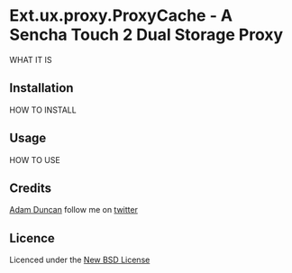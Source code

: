 # Ext.ux.proxy.ProxyCache - A Sencha Touch 2 Dual Storage Proxy

WHAT IT IS

## Installation

HOW TO INSTALL

## Usage

HOW TO USE

## Credits

[Adam Duncan](https://github.com/aduncan88) follow me on [twitter](http://twitter.com/ajduncan88)

## Licence
Licenced under the [New BSD License](http://opensource.org/licenses/bsd-license.php)